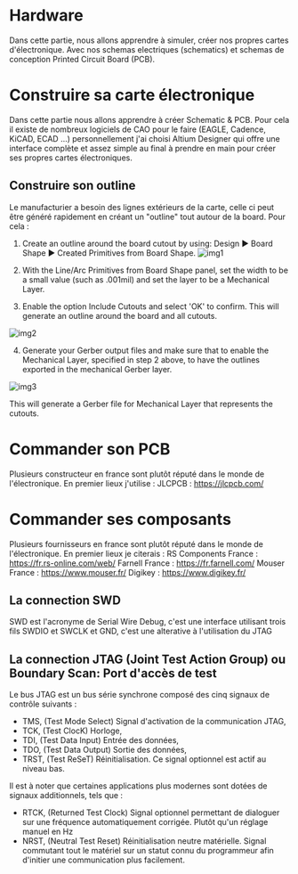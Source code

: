 # Hardware

Dans cette partie, nous allons apprendre à simuler, créer nos propres cartes d'électronique.
Avec nos schemas electriques (schematics) et schemas de conception Printed Circuit Board (PCB).

# Construire sa carte électronique
Dans cette partie nous allons apprendre à créer Schematic & PCB.
Pour cela il existe de nombreux logiciels de CAO pour le faire (EAGLE, Cadence, KiCAD, ECAD ...) personnellement j'ai choisi Altium Designer qui offre une interface complète et assez simple au final à prendre en main pour créer ses propres cartes électroniques.

## Construire son outline
Le manufacturier a besoin des lignes extérieurs de la carte, celle ci peut être généré rapidement en créant un "outline" tout autour de la board.
Pour cela :
1. Create an outline around the board cutout by using: Design ► Board Shape ► Created Primitives from Board Shape.
![img1](https://www.altium.com/documentation/sites/default/files/resize/remote/66c212b1c45cb64ce23b273c37a54979-520x387.jpeg)

2. With the Line/Arc Primitives from Board Shape panel, set the width to be a small value (such as .001mil) and set the layer to be a Mechanical Layer.

3. Enable the option Include Cutouts and select 'OK' to confirm. This will generate an outline around the board and all cutouts.

![img2](https://www.altium.com/documentation/sites/default/files/resize/remote/ffb528d4967c7145ca5f68764bd9a9b8-519x245.jpeg)

4. Generate your Gerber output files and make sure that to enable the Mechanical Layer, specified in step 2 above, to have the outlines exported in the mechanical Gerber layer.

![img3](https://www.altium.com/documentation/sites/default/files/resize/remote/7b0722c93c58e2c890117b9368f7044b-624x560.jpeg)


This will generate a Gerber file for Mechanical Layer that represents the cutouts.


# Commander son PCB
Plusieurs constructeur en france sont plutôt réputé dans le monde de l'électronique.
En premier lieux j'utilise :
JLCPCB : https://jlcpcb.com/


# Commander ses composants

Plusieurs fournisseurs en france sont plutôt réputé dans le monde de l'électronique.
En premier lieux je citerais :
RS Components France : https://fr.rs-online.com/web/
Farnell France : https://fr.farnell.com/
Mouser France : https://www.mouser.fr/
Digikey : https://www.digikey.fr/



## La connection SWD

SWD est l'acronyme de Serial Wire Debug, c'est une interface utilisant trois fils SWDIO et SWCLK et GND, c'est une alterative à l'utilisation du JTAG

## La connection JTAG (Joint Test Action Group) ou Boundary Scan: Port d'accès de test

Le bus JTAG est un bus série synchrone composé des cinq signaux de contrôle suivants :

- TMS, (Test Mode Select) Signal d'activation de la communication JTAG,
- TCK, (Test ClocK) Horloge,
- TDI, (Test Data Input) Entrée des données,
- TDO, (Test Data Output) Sortie des données,
- TRST, (Test ReSeT) Réinitialisation. Ce signal optionnel est actif au niveau bas.

Il est à noter que certaines applications plus modernes sont dotées de signaux additionnels, tels que :

- RTCK, (Returned Test Clock) Signal optionnel permettant de dialoguer sur une fréquence automatiquement corrigée. Plutôt qu'un réglage manuel en Hz
- NRST, (Neutral Test Reset) Réinitialisation neutre matérielle. Signal commutant tout le matériel sur un statut connu du programmeur afin d'initier une communication plus facilement.